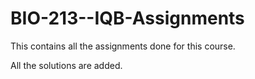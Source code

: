 # BIO-213--IQB-Assignments
This contains all the assignments done for this course.

All the solutions are added.
